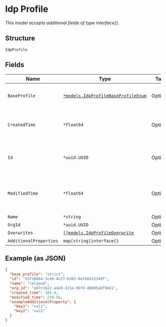 
# Idp Profile

*This model accepts additional fields of type interface{}.*

## Structure

`IdpProfile`

## Fields

| Name | Type | Tags | Description |
|  --- | --- | --- | --- |
| `BaseProfile` | [`*models.IdpProfileBaseProfileEnum`](../../doc/models/idp-profile-base-profile-enum.md) | Optional | enum: `critical`, `standard`, `strict` |
| `CreatedTime` | `*float64` | Optional | When the object has been created, in epoch |
| `Id` | `*uuid.UUID` | Optional | Unique ID of the object instance in the Mist Organization |
| `ModifiedTime` | `*float64` | Optional | When the object has been modified for the last time, in epoch |
| `Name` | `*string` | Optional | - |
| `OrgId` | `*uuid.UUID` | Optional | - |
| `Overwrites` | [`[]models.IdpProfileOverwrite`](../../doc/models/idp-profile-overwrite.md) | Optional | - |
| `AdditionalProperties` | `map[string]interface{}` | Optional | - |

## Example (as JSON)

```json
{
  "base_profile": "strict",
  "id": "53f10664-3ce8-4c27-b382-0ef66432349f",
  "name": "relaxed",
  "org_id": "a97c1b22-a4e9-411e-9bfd-d8695a0f9e61",
  "created_time": 104.4,
  "modified_time": 230.56,
  "exampleAdditionalProperty": {
    "key1": "val1",
    "key2": "val2"
  }
}
```

